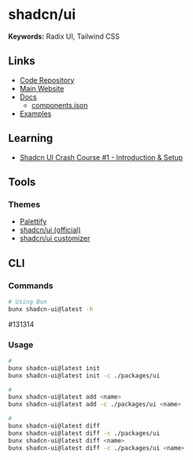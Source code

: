 # shadcn/ui

**Keywords:** Radix UI, Tailwind CSS

<!--
path:packages/ui path:components.json content:"https://ui.shadcn.com/schema.json"
-->

<!--
https://github.com/rizzui/rizzui
-->

## Links

- [Code Repository](https://github.com/shadcn-ui/ui)
- [Main Website](https://ui.shadcn.com)
- [Docs](https://ui.shadcn.com/docs)
  - [components.json](https://ui.shadcn.com/docs/components-json)
- [Examples](https://github.com/shadcn-ui/ui/tree/main/apps/www/app/examples)

## Learning

- [Shadcn UI Crash Course #1 - Introduction & Setup](https://youtube.com/watch?v=wcTzlJi2Oz4)

## Tools

### Themes

- [Palettify](https://palettify.co)
- [shadcn/ui (official)](https://ui.shadcn.com/themes)
- [shadcn/ui customizer](https://shadcn-ui-customizer.vercel.app)

<!--
https://github.com/Tellay/shadcn-ui-themes
https://github.com/kiliman/shadcn-custom-theme
-->

## CLI

### Commands

```sh
# Using Bun
bunx shadcn-ui@latest -h
```

#131314

### Usage

```sh
#
bunx shadcn-ui@latest init
bunx shadcn-ui@latest init -c ./packages/ui

#
bunx shadcn-ui@latest add <name>
bunx shadcn-ui@latest add -c ./packages/ui <name>

#
bunx shadcn-ui@latest diff
bunx shadcn-ui@latest diff -c ./packages/ui
bunx shadcn-ui@latest diff <name>
bunx shadcn-ui@latest diff -c ./packages/ui <name>
```

<!--
✔ Would you like to use TypeScript (recommended)? … yes
✔ Which style would you like to use? › Default
✔ Which color would you like to use as base color? › Zinc
✔ Where is your global CSS file? … src/styles/globals.css
✔ Would you like to use CSS variables for colors? … yes
✔ Are you using a custom tailwind prefix eg. tw-?
✔ Where is your tailwind.config.js located? … tailwind.config.ts
✔ Configure the import alias for components: … src/components
✔ Configure the import alias for utils: … src/lib/utils
✔ Are you using React Server Components? … yes
✔ Write configuration to components.json. Proceed? yes
-->
